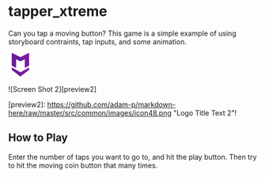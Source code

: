 # tapper_xtreme
Can you tap a moving button?
This game is a simple example of using storyboard contraints, tap inputs, and some animation. 

![Screen Shot 1][preview1]

[preview1]: https://github.com/adam-p/markdown-here/raw/master/src/common/images/icon48.png "Logo Title Text 2"

![Screen Shot 2][preview2]

[preview2]: https://github.com/adam-p/markdown-here/raw/master/src/common/images/icon48.png "Logo Title Text 2"!


## How to Play

Enter the number of taps you want to go to, and hit the play button. Then try to hit the moving coin button that many times.

